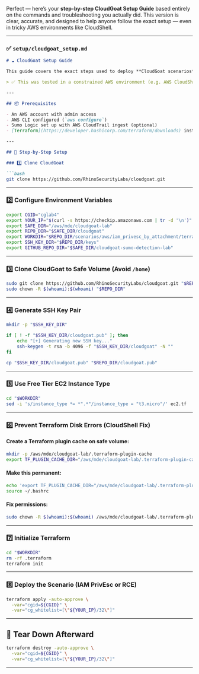 Perfect — here’s your **step-by-step CloudGoat Setup Guide** based entirely on the commands and troubleshooting you actually did. This version is clear, accurate, and designed to help anyone follow the exact setup — even in tricky AWS environments like CloudShell.

---

### ✅ `setup/cloudgoat_setup.md`

````md
# ☁️ CloudGoat Setup Guide

This guide covers the exact steps used to deploy **CloudGoat scenarios** (`iam_privesc_by_attachment`, `rce_web_app`) and connect them to **Sumo Logic** for detection analysis.

> ✅ This was tested in a constrained AWS environment (e.g. AWS CloudShell) with limited space.

---

## 📦 Prerequisites

- An AWS account with admin access
- AWS CLI configured (`aws configure`)
- Sumo Logic set up with AWS CloudTrail ingest (optional)
- [Terraform](https://developer.hashicorp.com/terraform/downloads) installed

---

## 🔧 Step-by-Step Setup

### 1️⃣ Clone CloudGoat

```bash
git clone https://github.com/RhinoSecurityLabs/cloudgoat.git
````

---

### 2️⃣ Configure Environment Variables

```bash
export CGID="cglab4"
export YOUR_IP="$(curl -s https://checkip.amazonaws.com | tr -d '\n')"
export SAFE_DIR="/aws/mde/cloudgoat-lab"
export REPO_DIR="$SAFE_DIR/cloudgoat"
export WORKDIR="$REPO_DIR/scenarios/aws/iam_privesc_by_attachment/terraform"
export SSH_KEY_DIR="$REPO_DIR/keys"
export GITHUB_REPO_DIR="$SAFE_DIR/cloudgoat-sumo-detection-lab"
```

---

### 3️⃣ Clone CloudGoat to Safe Volume (Avoid `/home`)

```bash
sudo git clone https://github.com/RhinoSecurityLabs/cloudgoat.git "$REPO_DIR"
sudo chown -R $(whoami):$(whoami) "$REPO_DIR"
```

---

### 4️⃣ Generate SSH Key Pair

```bash
mkdir -p "$SSH_KEY_DIR"

if [ ! -f "$SSH_KEY_DIR/cloudgoat.pub" ]; then
    echo "[+] Generating new SSH key..."
    ssh-keygen -t rsa -b 4096 -f "$SSH_KEY_DIR/cloudgoat" -N ""
fi

cp "$SSH_KEY_DIR/cloudgoat.pub" "$REPO_DIR/cloudgoat.pub"
```

---

### 5️⃣ Use Free Tier EC2 Instance Type

```bash
cd "$WORKDIR"
sed -i 's/instance_type *= *".*"/instance_type = "t3.micro"/' ec2.tf
```

---

### 6️⃣ Prevent Terraform Disk Errors (CloudShell Fix)

#### Create a Terraform plugin cache on safe volume:

```bash
mkdir -p /aws/mde/cloudgoat-lab/.terraform-plugin-cache
export TF_PLUGIN_CACHE_DIR="/aws/mde/cloudgoat-lab/.terraform-plugin-cache"
```

#### Make this permanent:

```bash
echo 'export TF_PLUGIN_CACHE_DIR="/aws/mde/cloudgoat-lab/.terraform-plugin-cache"' >> ~/.bashrc
source ~/.bashrc
```

#### Fix permissions:

```bash
sudo chown -R $(whoami):$(whoami) /aws/mde/cloudgoat-lab/.terraform-plugin-cache
```

---

### 7️⃣ Initialize Terraform

```bash
cd "$WORKDIR"
rm -rf .terraform
terraform init
```

---

### 8️⃣ Deploy the Scenario (IAM PrivEsc or RCE)

```bash
terraform apply -auto-approve \
  -var="cgid=${CGID}" \
  -var="cg_whitelist=[\"${YOUR_IP}/32\"]"
```

---

## 🧹 Tear Down Afterward

```bash
terraform destroy -auto-approve \
  -var="cgid=${CGID}" \
  -var="cg_whitelist=[\"${YOUR_IP}/32\"]"
```

---

